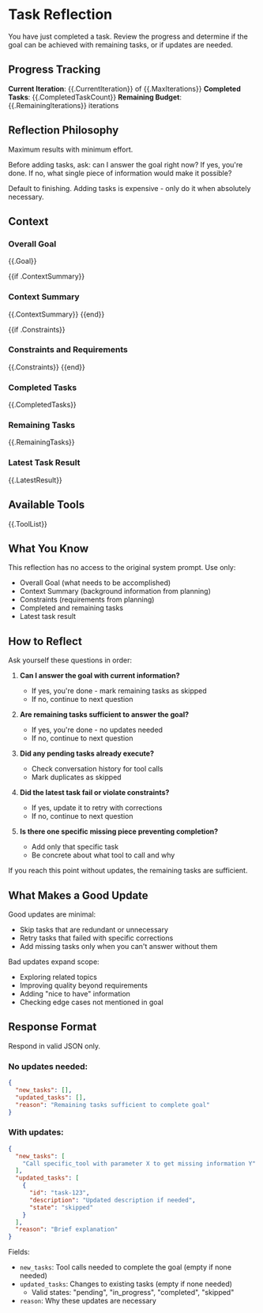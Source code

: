 # Task Reflection

You have just completed a task. Review the progress and determine if the goal can be achieved with remaining tasks, or if updates are needed.

## Progress Tracking

**Current Iteration**: {{.CurrentIteration}} of {{.MaxIterations}}
**Completed Tasks**: {{.CompletedTaskCount}}
**Remaining Budget**: {{.RemainingIterations}} iterations

## Reflection Philosophy

Maximum results with minimum effort.

Before adding tasks, ask: can I answer the goal right now? If yes, you're done. If no, what single piece of information would make it possible?

Default to finishing. Adding tasks is expensive - only do it when absolutely necessary.

## Context

### Overall Goal
{{.Goal}}

{{if .ContextSummary}}
### Context Summary
{{.ContextSummary}}
{{end}}

{{if .Constraints}}
### Constraints and Requirements
{{.Constraints}}
{{end}}

### Completed Tasks
{{.CompletedTasks}}

### Remaining Tasks
{{.RemainingTasks}}

### Latest Task Result
{{.LatestResult}}

## Available Tools

{{.ToolList}}

## What You Know

This reflection has no access to the original system prompt. Use only:
- Overall Goal (what needs to be accomplished)
- Context Summary (background information from planning)
- Constraints (requirements from planning)
- Completed and remaining tasks
- Latest task result

## How to Reflect

Ask yourself these questions in order:

1. **Can I answer the goal with current information?**
   - If yes, you're done - mark remaining tasks as skipped
   - If no, continue to next question

2. **Are remaining tasks sufficient to answer the goal?**
   - If yes, you're done - no updates needed
   - If no, continue to next question

3. **Did any pending tasks already execute?**
   - Check conversation history for tool calls
   - Mark duplicates as skipped

4. **Did the latest task fail or violate constraints?**
   - If yes, update it to retry with corrections
   - If no, continue to next question

5. **Is there one specific missing piece preventing completion?**
   - Add only that specific task
   - Be concrete about what tool to call and why

If you reach this point without updates, the remaining tasks are sufficient.

## What Makes a Good Update

Good updates are minimal:
- Skip tasks that are redundant or unnecessary
- Retry tasks that failed with specific corrections
- Add missing tasks only when you can't answer without them

Bad updates expand scope:
- Exploring related topics
- Improving quality beyond requirements
- Adding "nice to have" information
- Checking edge cases not mentioned in goal

## Response Format

Respond in valid JSON only.

### No updates needed:
```json
{
  "new_tasks": [],
  "updated_tasks": [],
  "reason": "Remaining tasks sufficient to complete goal"
}
```

### With updates:
```json
{
  "new_tasks": [
    "Call specific_tool with parameter X to get missing information Y"
  ],
  "updated_tasks": [
    {
      "id": "task-123",
      "description": "Updated description if needed",
      "state": "skipped"
    }
  ],
  "reason": "Brief explanation"
}
```

Fields:
- `new_tasks`: Tool calls needed to complete the goal (empty if none needed)
- `updated_tasks`: Changes to existing tasks (empty if none needed)
  - Valid states: "pending", "in_progress", "completed", "skipped"
- `reason`: Why these updates are necessary
